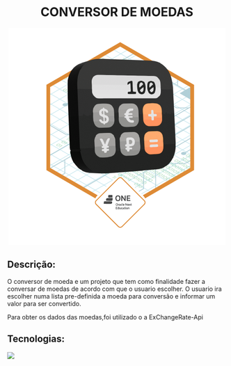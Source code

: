 <h1 align="center"> CONVERSOR DE MOEDAS </h1>
<div align="center">
  <img src="img/Badge-Conversor.png">
</div>
<h2>Descrição:</h2>
<p>O conversor de moeda e um projeto que tem como finalidade fazer a conversar de moedas de acordo com que o usuario escolher.
O usuario ira escolher numa lista pre-definida a moeda para conversão e informar um valor para ser convertido.</p>
<p>Para obter os dados das moedas,foi utilizado o a ExChangeRate-Api</p>
<h2>Tecnologias:</h2>

<img src="https://img.shields.io/badge/java-%23ED8B00.svg?style=for-the-badge&logo=openjdk&logoColor=white">
